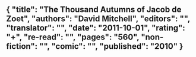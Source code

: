 {
 "title": "The Thousand Autumns of Jacob de Zoet",
 "authors": "David Mitchell",
 "editors": "",
 "translator": "",
 "date": "2011-10-01",
 "rating": "+",
 "re-read": "",
 "pages": "560",
 "non-fiction": "",
 "comic": "",
 "published": "2010"
}
---

